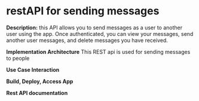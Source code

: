 # restAPI for sending messages

**Description:** this API allows you to send messages as a user to another user using the app. Once authenticated, you can view your messages, send another user messages, and delete messages you have received.

**Implementation Architecture**
This REST api is used for sending messages to people


**Use Case Interaction**


**Build, Deploy, Access App**



**Rest API documentation**
